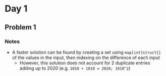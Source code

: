 # Day 1

## Problem 1

### Notes

- A faster solution can be found by creating a set using `map[int]struct{}` of the values in the input, then indexing on the difference of each input
  - However, this solution does not account for 2 duplicate entries adding up to 2020 (e.g. `1010 + 1010 = 2020; 1010^2`)
